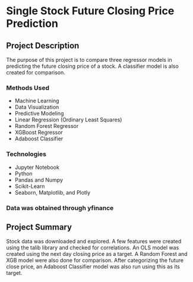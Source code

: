 # Single Stock Future Closing Price Prediction

## Project Description
The purpose of this project is to compare three regressor models in predicting the future closing price of a stock. 
A classifier model is also created for comparison.


### Methods Used

* Machine Learning
* Data Visualization
* Predictive Modeling
* Linear Regression (Ordinary Least Squares)
* Random Forest Regressor
* XGBoost Regressor
* Adaboost Classifier


### Technologies

* Jupyter Notebook
* Python
* Pandas and Numpy
* Scikit-Learn
* Seaborn, Matplotlib, and Plotly


### Data was obtained through yfinance


## Project Summary

Stock data was downloaded and explored. A few features were created using the talib library and checked for correlations. 
An OLS model was created using the next day closing price as a target. A Random Forest and XGB model were also done
for comparison. After categorizing the future close price, an Adaboost Classifier model was also run using this 
as its target.
